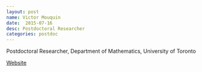 ```yaml
---
layout: post
name: Victor Mouquin
date:  2015-07-16 
desc: Postdoctoral Researcher
categories: postdoc
---
```

Postdoctoral Researcher, Department of Mathematics, University of Toronto

[Website](https://www.math.toronto.edu/cms/mouquin-victor/)